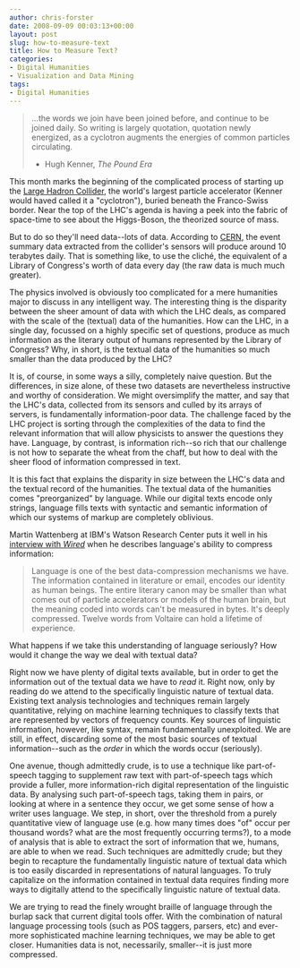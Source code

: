 ```yaml
---
author: chris-forster
date: 2008-09-09 00:03:13+00:00
layout: post
slug: how-to-measure-text
title: How to Measure Text?
categories:
- Digital Humanities
- Visualization and Data Mining
tags:
- Digital Humanities
---
```


<blockquote>...the words we join have been joined before, and continue to be joined daily. So writing is largely quotation, quotation newly energized, as a cyclotron augments the energies of common particles circulating.

- Hugh Kenner, _The Pound Era_</blockquote>


This month marks the beginning of the complicated process of starting up the [Large Hadron Collider](http://lhc.web.cern.ch/lhc/), the world's largest particle accelerator (Kenner would haved called it a "cyclotron"), buried beneath the Franco-Swiss border. Near the top of the LHC's agenda is having a peek into the fabric of space-time to see about the Higgs-Boson, the theorized source of mass.

But to do so they'll need data--lots of data. According to [CERN](http://gridcafe.web.cern.ch/gridcafe/animations/LHCdata/LHCdata.html), the event summary data extracted from the collider's sensors will produce around 10 terabytes daily. That is something like, to use the cliché, the equivalent of a Library of Congress's worth of data every day (the raw data is much much greater).


The physics involved is obviously too complicated for a mere humanities major to discuss in any intelligent way. The interesting thing is the disparity between the sheer amount of data with which the LHC deals, as compared with the scale of the (textual) data of the humanities. How can the LHC, in a single day, focussed on a highly specific set of questions, produce as much information as the literary output of humans represented by the Library of Congress? Why, in short, is the textual data of the humanities so much smaller than the data produced by the LHC?

It is, of course, in some ways a silly, completely naive question. But the differences, in size alone, of these two datasets are nevertheless instructive and worthy of consideration. We might oversimplify the matter, and say that the LHC's data, collected from its sensors and culled by its arrays of servers, is fundamentally information-poor data. The challenge faced by the LHC project is sorting through the complexities of the data to find the relevant information that will allow physicists to answer the questions they have. Language, by contrast, is information rich--so rich that our challenge is not how to separate the wheat from the chaff, but how to deal with the sheer flood of information compressed in text.

It is this fact that explains the disparity in size between the LHC's data and the textual record of the humanities. The textual data of the humanities comes "preorganized" by language. While our digital texts encode only strings, language fills texts with syntactic and semantic information of which our systems of markup are completely oblivious.

Martin Wattenberg at IBM's Watson Research Center puts it well in his [interview with _Wired_](http://www.wired.com/science/discoveries/magazine/16-07/pb_visualizing) when he describes language's ability to compress information:


<blockquote>Language is one of the best data-compression mechanisms we have. The information contained in literature or email, encodes our identity as human beings. The entire literary canon may be smaller than what comes out of particle accelerators or models of the human brain, but the meaning coded into words can't be measured in bytes. It's deeply compressed. Twelve words from Voltaire can hold a lifetime of experience.</blockquote>


What happens if we take this understanding of language seriously? How would it change the way we deal with textual data?

Right now we have plenty of digital texts available, but in order to get the information out of the textual data we have to _read_ it. Right now, only by reading do we attend to the specifically linguistic nature of textual data. Existing text analysis technologies and techniques remain largely quantitative, relying on machine learning techniques to classify texts that are represented by vectors of frequency counts. Key sources of linguistic information, however, like syntax, remain fundamentally unexploited. We are still, in effect, discarding some of the most basic sources of textual information--such as the _order_ in which the words occur (seriously).

One avenue, though admittedly crude, is to use a technique like part-of-speech tagging to supplement raw text with part-of-speech tags which provide a fuller, more information-rich digital representation of the linguistic data. By analysing such part-of-speech tags, taking them in pairs, or looking at where in a sentence they occur, we get some sense of how a writer uses language. We step, in short, over the threshold from a purely quantitative view of language use (e.g. how many times does "of" occur per thousand words? what are the most frequently occurring terms?), to a mode of analysis that is able to extract the sort of information that we, humans, are able to when we read. Such techniques are admittedly crude; but they begin to recapture the fundamentally linguistic nature of textual data which is too easily discarded in representations of natural languages. To truly capitalize on the information contained in textual data requires finding more ways to digitally attend to the specifically linguistic nature of textual data.

We are trying to read the finely wrought braille of language through the burlap sack that current digital tools offer. With the combination of natural language processing tools (such as POS taggers, parsers, etc) and ever-more sophisticated machine learning techniques, we may be able to get closer. Humanities data is not, necessarily, smaller--it is just more compressed.
